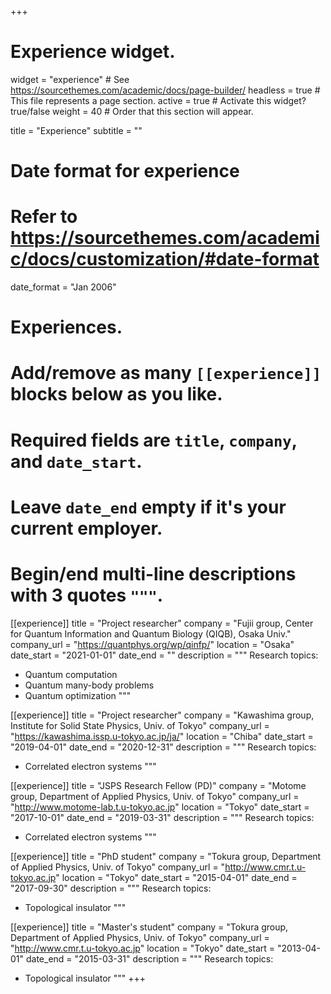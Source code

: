 +++
# Experience widget.
widget = "experience"  # See https://sourcethemes.com/academic/docs/page-builder/
headless = true  # This file represents a page section.
active = true  # Activate this widget? true/false
weight = 40  # Order that this section will appear.

title = "Experience"
subtitle = ""

# Date format for experience
#   Refer to https://sourcethemes.com/academic/docs/customization/#date-format
date_format = "Jan 2006"

# Experiences.
#   Add/remove as many `[[experience]]` blocks below as you like.
#   Required fields are `title`, `company`, and `date_start`.
#   Leave `date_end` empty if it's your current employer.
#   Begin/end multi-line descriptions with 3 quotes `"""`.
[[experience]]
  title = "Project researcher"
  company = "Fujii group, Center for Quantum Information and Quantum Biology (QIQB), Osaka Univ."
  company_url = "https://quantphys.org/wp/qinfp/"
  location = "Osaka"
  date_start = "2021-01-01"
  date_end = ""
  description = """
  Research topics:
  * Quantum computation
  * Quantum many-body problems
  * Quantum optimization
  """

[[experience]]
  title = "Project researcher"
  company = "Kawashima group, Institute for Solid State Physics, Univ. of Tokyo"
  company_url = "https://kawashima.issp.u-tokyo.ac.jp/ja/"
  location = "Chiba"
  date_start = "2019-04-01"
  date_end = "2020-12-31"
  description = """
  Research topics:
  * Correlated electron systems
  """

[[experience]]
  title = "JSPS Research Fellow (PD)"
  company = "Motome group, Department of Applied Physics, Univ. of Tokyo"
  company_url = "http://www.motome-lab.t.u-tokyo.ac.jp"
  location = "Tokyo"
  date_start = "2017-10-01"
  date_end = "2019-03-31"
  description = """
  Research topics:
  * Correlated electron systems
  """

[[experience]]
  title = "PhD student"
  company = "Tokura group, Department of Applied Physics, Univ. of Tokyo"
  company_url = "http://www.cmr.t.u-tokyo.ac.jp"
  location = "Tokyo"
  date_start = "2015-04-01"
  date_end = "2017-09-30"
  description = """
  Research topics:
  * Topological insulator
  """

[[experience]]
  title = "Master's student"
  company = "Tokura group, Department of Applied Physics, Univ. of Tokyo"
  company_url = "http://www.cmr.t.u-tokyo.ac.jp"
  location = "Tokyo"
  date_start = "2013-04-01"
  date_end = "2015-03-31"
  description = """
  Research topics:
  * Topological insulator
  """
+++
